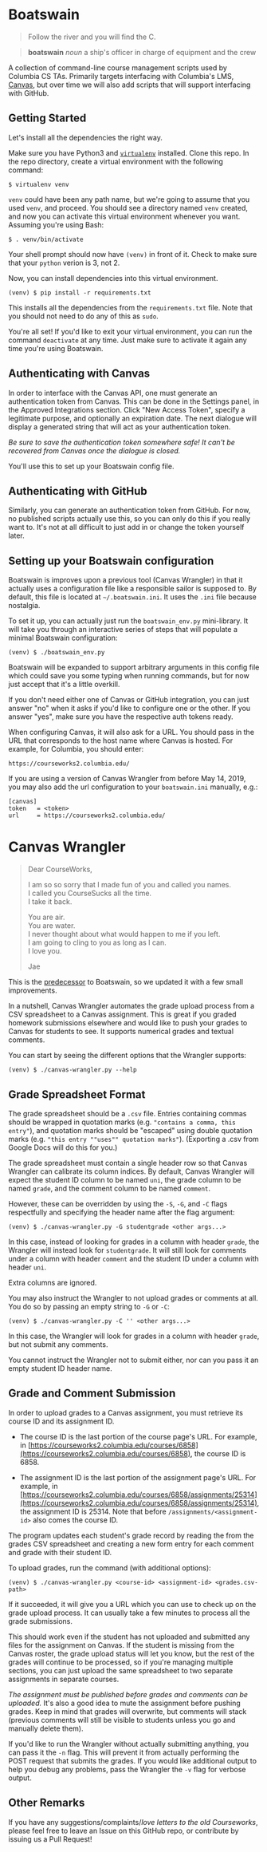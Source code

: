 Boatswain
=========

> Follow the river and you will find the C.

> **boatswain** _noun_ a ship's officer in charge of equipment and the crew

A collection of command-line course management scripts used by Columbia CS TAs.
Primarily targets interfacing with Columbia's LMS, [Canvas][canvas], but over
time we will also add scripts that will support interfacing with GitHub.

[canvas]: https://github.com/instructure/canvas-lms


Getting Started
---------------

Let's install all the dependencies the right way.

Make sure you have Python3 and [`virtualenv`][venv] installed. Clone this repo.
In the repo directory, create a virtual environment with the following command:

    $ virtualenv venv

`venv` could have been any path name, but we're going to assume that you used
`venv`, and proceed. You should see a directory named `venv` created, and now
you can activate this virtual environment whenever you want. Assuming you're
using Bash:

    $ . venv/bin/activate

Your shell prompt should now have `(venv)` in front of it. Check to make sure
that your `python` verion is 3, not 2.

Now, you can install dependencies into this virtual environment.

    (venv) $ pip install -r requirements.txt

This installs all the dependencies from the `requirements.txt` file. Note that
you should not need to do any of this as `sudo`.

You're all set! If you'd like to exit your virtual environment, you can run
the command `deactivate` at any time. Just make sure to activate it again any
time you're using Boatswain.

[venv]: https://virtualenv.pypa.io/en/stable/


Authenticating with Canvas
--------------------------

In order to interface with the Canvas API, one must generate an authentication
token from Canvas. This can be done in the Settings panel, in the Approved
Integrations section. Click "New Access Token", specify a legitimate purpose,
and optionally an expiration date. The next dialogue will display a generated
string that will act as your authentication token.

_Be sure to save the authentication token somewhere safe! It can't be recovered
from Canvas once the dialogue is closed._

You'll use this to set up your Boatswain config file.

Authenticating with GitHub
--------------------------

Similarly, you can generate an authentication token from GitHub. For now, no
published scripts actually use this, so you can only do this if you really want
to. It's not at all difficult to just add in or change the token yourself later.


Setting up your Boatswain configuration
---------------------------------------

Boatswain is improves upon a previous tool (Canvas Wrangler) in that it actually
uses a configuration file like a responsible sailor is supposed to. By default,
this file is located at `~/.boatswain.ini`. It uses the `.ini` file because
nostalgia.

To set it up, you can actually just run the `boatswain_env.py` mini-library.
It will take you through an interactive series of steps that will populate a
minimal Boatswain configuration:

    (venv) $ ./boatswain_env.py

Boatswain will be expanded to support arbitrary arguments in this config file
which could save you some typing when running commands, but for now just accept
that it's a little overkill.

If you don't need either one of Canvas or GitHub integration, you can just
answer "no" when it asks if you'd like to configure one or the other. If you
answer "yes", make sure you have the respective auth tokens ready.

When configuring Canvas, it will also ask for a URL. You should pass in the URL
that corresponds to the host name where Canvas is hosted. For example, for
Columbia, you should enter:

    https://courseworks2.columbia.edu/

If you are using a version of Canvas Wrangler from before May 14, 2019, you may
also add the url configuration to your `boatswain.ini` manually, e.g.:

    [canvas]
    token   = <token>
    url     = https://courseworks2.columbia.edu/


Canvas Wrangler
===============

> Dear CourseWorks,
> 
> I am so so sorry that I made fun of you and called you names.  
> I called you CourseSucks all the time.  
> I take it back.  
> 
> You are air.  
> You are water.  
> I never thought about what would happen to me if you left.  
> I am going to cling to you as long as I can.  
> I love you.
> 
> Jae

This is the [predecessor][cw] to Boatswain, so we updated it with a few small
improvements.

In a nutshell, Canvas Wrangler automates the grade upload process from a CSV
spreadsheet to a Canvas assignment. This is great if you graded homework
submissions elsewhere and would like to push your grades to Canvas for students
to see. It supports numerical grades and textual comments.

You can start by seeing the different options that the Wrangler supports:

    (venv) $ ./canvas-wrangler.py --help

[cw]: https://github.com/cs3157/canvas-wrangler

Grade Spreadsheet Format
------------------------

The grade spreadsheet should be a `.csv` file. Entries containing commas should
be wrapped in quotation marks (e.g. `"contains a comma, this entry"`), and
quotation marks should be "escaped" using double quotation marks
(e.g. `"this entry ""uses"" quotation marks"`).
(Exporting a .csv from Google Docs will do this for you.)

The grade spreadsheet must contain a single header row so that Canvas Wrangler
can calibrate its column indices. By default, Canvas Wrangler will expect the
student ID column to be named `uni`, the grade column to be named `grade`, and
the comment column to be named `comment`.

However, these can be overridden by using the `-S`, `-G`, and `-C` flags
respectfully and specifying the header name after the flag argument:

    (venv) $ ./canvas-wrangler.py -G studentgrade <other args...>

In this case, instead of looking for grades in a column with header `grade`,
the Wrangler will instead look for `studentgrade`. It will still look for
comments under a column with header `comment` and the student ID under a column
with header `uni`.

Extra columns are ignored.

You may also instruct the Wrangler to not upload grades or comments at all.
You do so by passing an empty string to `-G` or `-C`:

    (venv) $ ./canvas-wrangler.py -C '' <other args...>

In this case, the Wrangler will look for grades in a column with header `grade`,
but not submit any comments.

You cannot instruct the Wrangler not to submit either, nor can you pass it an
empty student ID header name.


Grade and Comment Submission
----------------------------

In order to upload grades to a Canvas assignment, you must retrieve its course
ID and its assignment ID.

-   The course ID is the last portion of the course page's URL. For example, in
    [https://courseworks2.columbia.edu/courses/6858](https://courseworks2.columbia.edu/courses/6858),
    the course ID is 6858.

-   The assignment ID is the last portion of the assignment page's URL. For example, in
    [https://courseworks2.columbia.edu/courses/6858/assignments/25314](https://courseworks2.columbia.edu/courses/6858/assignments/25314),
    the assignment ID is 25314. Note that before `/assignments/<assignment-id>`
    also comes the course ID.

The program updates each student's grade record by reading the from the grades
CSV spreadsheet and creating a new form entry for each comment and grade with
their student ID.

To upload grades, run the command (with additional options):

    (venv) $ ./canvas-wrangler.py <course-id> <assignment-id> <grades.csv-path>

If it succeeded, it will give you a URL which you can use to check up on the
grade upload process. It can usually take a few minutes to process all the
grade submissions.

This should work even if the student has not uploaded and submitted any files
for the assignment on Canvas. If the student is missing from the Canvas roster,
the grade upload status will let you know, but the rest of the grades will
continue to be processed, so if you're managing multiple sections, you can just
upload the same spreadsheet to two separate assignments in separate courses.

_The assignment must be published before grades and comments can be uploaded._
It's also a good idea to mute the assignment before pushing grades. Keep in mind
that grades will overwrite, but comments will stack (previous comments will
still be visible to students unless you go and manually delete them).

If you'd like to run the Wrangler without actually submitting anything, you can
pass it the `-n` flag. This will prevent it from actually performing the POST
request that submits the grades. If you would like additional output to help you
debug any problems, pass the Wrangler the `-v` flag for verbose output.


Other Remarks
-------------

If you have any suggestions/complaints/_love letters to the old Courseworks_,
please feel free to leave an Issue on this GitHub repo, or contribute by issuing
us a Pull Request!
